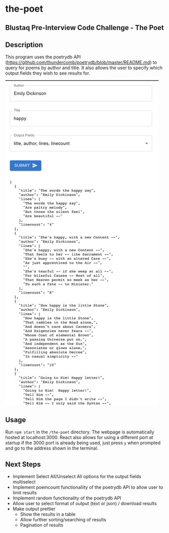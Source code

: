 # the-poet
Blustaq Pre-Interview Code Challenge - The Poet
---

## Description
This program uses the poetrydb API (https://github.com/thundercomb/poetrydb/blob/master/README.md) to query for poems by author and title. It also allows the user to specify which output fields they wish to see results for.


![Query Screenshot](poet.png)


## Usage
Run `npm start` in the `/the-poet` directory. 
The webpage is automatically hosted at localhost:3000. React also allows for using a different port at startup if the 3000 port is already being used, just press `y` when prompted and go to the address shown in the terminal.


## Next Steps
- Implement Select All/Unselect All options for the output fields multiselect
- Implement poemcount functionaliity of the poetrydb API to allow user to limit results
- Implement random functionality of the poetrydb API
- Allow user to select format of output (text or json) / download results
- Make output prettier
    - Show the results in a table
    - Allow further sorting/searching of results
    - Pagination of results